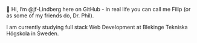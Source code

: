 👋 Hi, I’m @jf-Lindberg here on GitHub - in real life you can call me Filip (or as some of my friends do, Dr. Phil).

I am currently studying full stack Web Development at Blekinge Tekniska Högskola in Sweden. 
